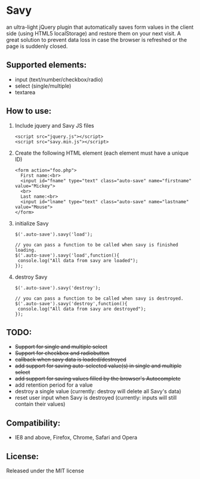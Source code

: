 # Savy
an ultra-light jQuery plugin that automatically saves form values in the client side (using HTML5 localStorage) and restore them on your next visit. A great solution to prevent data loss in case the browser is refreshed or the page is suddenly closed.

Supported elements:
-------------------------
- input (text/number/checkbox/radio)
- select (single/multiple)
- textarea

How to use:
-------------------------

1. Include jquery and Savy JS files

	```
	<script src="jquery.js"></script>
	<script src="savy.min.js"></script>
  	```

2. Create the following HTML element (each element must have a unique ID)

	```
    <form action="foo.php">
      First name:<br>
      <input id="fname" type="text" class="auto-save" name="firstname" value="Mickey">
      <br>
      Last name:<br>
      <input id="lname" type="text" class="auto-save" name="lastname" value="Mouse">
    </form>
	```

3. initialize Savy

	```
   $('.auto-save').savy('load');
   
   // you can pass a function to be called when savy is finished loading.
   $('.auto-save').savy('load',function(){
     console.log("All data from savy are loaded");
   });
	```

4. destroy Savy

	```
   $('.auto-save').savy('destroy');
   
   // you can pass a function to be called when savy is destroyed.
   $('.auto-save').savy('destroy',function(){
     console.log("All data from savy are destroyed");
   });
	```


TODO:
-------------------------
* ~~Support for single and multiple select~~
* ~~Support for checkbox and radiobutton~~
* ~~callback when savy data is loaded/destroyed~~
* ~~add support for saving auto-selected value(s) in single and multiple select~~
* ~~add support for saving values filled by the browser's Autocomplete~~
* add retention period for a value
* destroy a single value (currently: destroy will delete all Savy's data)
* reset user input when Savy is destroyed (currently: inputs will still contain their values)


Compatibility:
-------------------------

* IE8 and above, Firefox, Chrome, Safari and Opera


License:
-------------------------
Released under the MIT license
